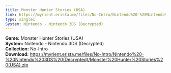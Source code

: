 ```yaml
---
title: Monster Hunter Stories (USA)
link: https://myrient.erista.me/files/No-Intro/Nintendo%20-%20Nintendo%203DS%20(Decrypted)/Monster%20Hunter%20Stories%20(USA).zip
type: single1
System: Nintendo - Nintendo 3DS (Decrypted)
---
```

<b>Game:</b> Monster Hunter Stories (USA)<br>
<b>System:</b> Nintendo - Nintendo 3DS (Decrypted)<br>
<b>Collection:</b> No-Intro<br>
<b>Download:</b> https://myrient.erista.me/files/No-Intro/Nintendo%20-%20Nintendo%203DS%20(Decrypted)/Monster%20Hunter%20Stories%20(USA).zip